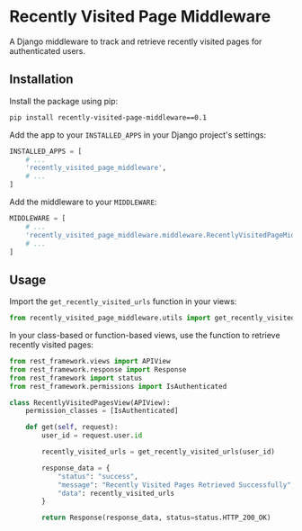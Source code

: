 # Recently Visited Page Middleware

A Django middleware to track and retrieve recently visited pages for authenticated users.

## Installation

Install the package using pip:

```bash
pip install recently-visited-page-middleware==0.1
```

Add the app to your `INSTALLED_APPS` in your Django project's settings:

```python
INSTALLED_APPS = [
    # ...
    'recently_visited_page_middleware',
    # ...
]
```

Add the middleware to your `MIDDLEWARE`:

```python
MIDDLEWARE = [
    # ...
    'recently_visited_page_middleware.middleware.RecentlyVisitedPageMiddleware',
    # ...
]
```

## Usage

Import the `get_recently_visited_urls` function in your views:

```python
from recently_visited_page_middleware.utils import get_recently_visited_urls
```

In your class-based or function-based views, use the function to retrieve recently visited pages:

```python
from rest_framework.views import APIView
from rest_framework.response import Response
from rest_framework import status
from rest_framework.permissions import IsAuthenticated

class RecentlyVisitedPagesView(APIView):
    permission_classes = [IsAuthenticated]

    def get(self, request):
        user_id = request.user.id

        recently_visited_urls = get_recently_visited_urls(user_id)

        response_data = {
            "status": "success",
            "message": "Recently Visited Pages Retrieved Successfully",
            "data": recently_visited_urls
        }

        return Response(response_data, status=status.HTTP_200_OK)
```

